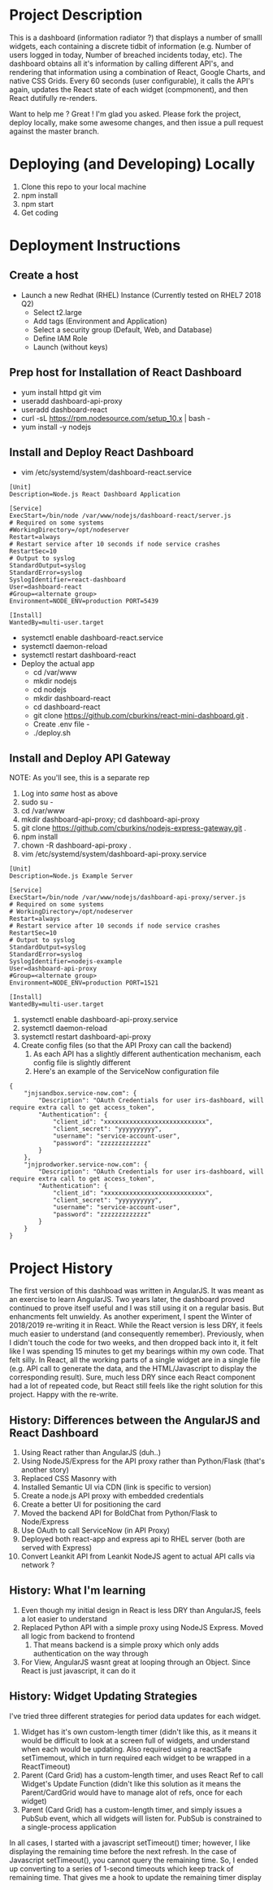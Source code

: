 # Project Description

This is a dashboard (information radiator ?) that displays a number of smalll widgets, each containing a discrete tidbit of information (e.g. Number of users logged in today, Number of breached incidents today, etc). The dashboard obtains all it's information by calling different API's, and rendering that information using a combination of React, Google Charts, and native CSS Grids. Every 60 seconds (user configurable), it calls the API's again, updates the React state of each widget (compmonent), and then React dutifully re-renders.

Want to help me ? Great ! I'm glad you asked. Please fork the project, deploy locally, make some awesome changes, and then issue a pull request against the master branch.

# Deploying (and Developing) Locally

1. Clone this repo to your local machine
1. npm install
1. npm start
1. Get coding

# Deployment Instructions

## Create a host

-   Launch a new Redhat (RHEL) Instance (Currently tested on RHEL7 2018 Q2)
    -   Select t2.large
    -   Add tags (Environment and Application)
    -   Select a security group (Default, Web, and Database)
    -   Define IAM Role
    -   Launch (without keys)

## Prep host for Installation of React Dashboard

-   yum install httpd git vim
-   useradd dashboard-api-proxy
-   useradd dashboard-react
-   curl -sL https://rpm.nodesource.com/setup_10.x | bash -
-   yum install -y nodejs

## Install and Deploy React Dashboard

-   vim /etc/systemd/system/dashboard-react.service

```
[Unit]
Description=Node.js React Dashboard Application

[Service]
ExecStart=/bin/node /var/www/nodejs/dashboard-react/server.js
# Required on some systems
#WorkingDirectory=/opt/nodeserver
Restart=always
# Restart service after 10 seconds if node service crashes
RestartSec=10
# Output to syslog
StandardOutput=syslog
StandardError=syslog
SyslogIdentifier=react-dashboard
User=dashboard-react
#Group=<alternate group>
Environment=NODE_ENV=production PORT=5439

[Install]
WantedBy=multi-user.target
```

-   systemctl enable dashboard-react.service
-   systemctl daemon-reload
-   systemctl restart dashboard-react
-   Deploy the actual app
    -   cd /var/www
    -   mkdir nodejs
    -   cd nodejs
    -   mkdir dashboard-react
    -   cd dashboard-react
    -   git clone https://github.com/cburkins/react-mini-dashboard.git .
    -   Create .env file -
    -   ./deploy.sh

## Install and Deploy API Gateway

NOTE: As you'll see, this is a separate rep

1. Log into _same_ host as above
1. sudo su -
1. cd /var/www
1. mkdir dashboard-api-proxy; cd dashboard-api-proxy
1. git clone https://github.com/cburkins/nodejs-express-gateway.git .
1. npm install
1. chown -R dashboard-api-proxy .
1. vim /etc/systemd/system/dashboard-api-proxy.service

```
[Unit]
Description=Node.js Example Server

[Service]
ExecStart=/bin/node /var/www/nodejs/dashboard-api-proxy/server.js
# Required on some systems
# WorkingDirectory=/opt/nodeserver
Restart=always
# Restart service after 10 seconds if node service crashes
RestartSec=10
# Output to syslog
StandardOutput=syslog
StandardError=syslog
SyslogIdentifier=nodejs-example
User=dashboard-api-proxy
#Group=<alternate group>
Environment=NODE_ENV=production PORT=1521

[Install]
WantedBy=multi-user.target
```

1. systemctl enable dashboard-api-proxy.service
1. systemctl daemon-reload
1. systemctl restart dashboard-api-proxy
1. Create config files (so that the API Proxy can call the backend)
    1. As each API has a slightly different authentication mechanism, each config file is slightly different
    1. Here's an example of the ServiceNow configuration file

```
{
    "jnjsandbox.service-now.com": {
        "Description": "OAuth Credentials for user irs-dashboard, will require extra call to get access_token",
        "Authentication": {
            "client_id": "xxxxxxxxxxxxxxxxxxxxxxxxxxxx",
            "client_secret": "yyyyyyyyyy",
            "username": "service-account-user",
            "password": "zzzzzzzzzzzzz"
        }
    },
    "jnjprodworker.service-now.com": {
        "Description": "OAuth Credentials for user irs-dashboard, will require extra call to get access_token",
        "Authentication": {
            "client_id": "xxxxxxxxxxxxxxxxxxxxxxxxxxxx",
            "client_secret": "yyyyyyyyyy",
            "username": "service-account-user",
            "password": "zzzzzzzzzzzzz"
        }
    }
}
```

# Project History

The first version of this dashboad was written in AngularJS. It was meant as an exercise to learn AngularJS. Two years later, the dashboard proved continued to prove itself useful and I was still using it on a regular basis. But enhancments felt unwieldy. As another experiment, I spent the Winter of 2018/2019 re-writing it in React. While the React version is less DRY, it feels much easier to understand (and consequently remember). Previously, when I didn't touch the code for two weeks, and then dropped back into it, it felt like I was spending 15 minutes to get my bearings within my own code. That felt silly. In React, all the working parts of a single widget are in a single file (e.g. API call to generate the data, and the HTML/Javascript to display the corresponding result). Sure, much less DRY since each React component had a lot of repeated code, but React still feels like the right solution for this project. Happy with the re-write.

## History: Differences between the AngularJS and React Dashboard

1. Using React rather than AngularJS (duh..)
1. Using NodeJS/Express for the API proxy rather than Python/Flask (that's another story)
1. Replaced CSS Masonry with
1. Installed Semantic UI via CDN (link is specific to version)
1. Create a node.js API proxy with embedded credentials
1. Create a better UI for positioning the card
1. Moved the backend API for BoldChat from Python/Flask to Node/Express
1. Use OAuth to call ServiceNow (in API Proxy)
1. Deployed both react-app and express api to RHEL server (both are served with Express)
1. Convert Leankit API from Leankit NodeJS agent to actual API calls via network ?

## History: What I'm learning

1. Even though my initial design in React is less DRY than AngularJS, feels a lot easier to understand
1. Replaced Python API with a simple proxy using NodeJS Express. Moved all logic from backend to frontend
    1. That means backend is a simple proxy which only adds authentication on the way through
1. For View, AngularJS wasnt great at looping through an Object. Since React is just javascript, it can do it

## History: Widget Updating Strategies

I've tried three different strategies for period data updates for each widget.

1. Widget has it's own custom-length timer (didn't like this, as it means it would be difficult to look at a screen full of widgets, and understand when each would be updating. Also required using a reactSafe setTimemout, which in turn required each widget to be wrapped in a ReactTimeout)
1. Parent (Card Grid) has a custom-length timer, and uses React Ref to call Widget's Update Function (didn't like this solution as it means the Parent/CardGrid would have to manage alot of refs, once for each widget)
1. Parent (Card Grid) has a custom-length timer, and simply issues a PubSub event, which all widgets will listen for. PubSub is constrained to a single-process application

In all cases, I started with a javascript setTimeout() timer; however, I like displaying the remaining time before the next refresh. In the case of Javascript setTimeout(), you cannot query the remaining time. So, I ended up converting to a series of 1-second timeouts which keep track of remaining time. That gives me a hook to update the remaining timer display
